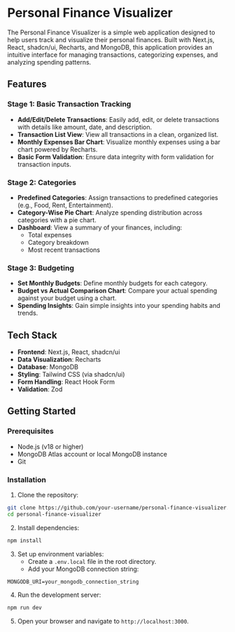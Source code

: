 # Personal Finance Visualizer

The Personal Finance Visualizer is a simple web application designed to help users track and visualize their personal finances. Built with Next.js, React, shadcn/ui, Recharts, and MongoDB, this application provides an intuitive interface for managing transactions, categorizing expenses, and analyzing spending patterns.

## Features

### Stage 1: Basic Transaction Tracking
- **Add/Edit/Delete Transactions**: Easily add, edit, or delete transactions with details like amount, date, and description.
- **Transaction List View**: View all transactions in a clean, organized list.
- **Monthly Expenses Bar Chart**: Visualize monthly expenses using a bar chart powered by Recharts.
- **Basic Form Validation**: Ensure data integrity with form validation for transaction inputs.

### Stage 2: Categories
- **Predefined Categories**: Assign transactions to predefined categories (e.g., Food, Rent, Entertainment).
- **Category-Wise Pie Chart**: Analyze spending distribution across categories with a pie chart.
- **Dashboard**: View a summary of your finances, including:
  - Total expenses
  - Category breakdown
  - Most recent transactions

### Stage 3: Budgeting
- **Set Monthly Budgets**: Define monthly budgets for each category.
- **Budget vs Actual Comparison Chart**: Compare your actual spending against your budget using a chart.
- **Spending Insights**: Gain simple insights into your spending habits and trends.

## Tech Stack

- **Frontend**: Next.js, React, shadcn/ui
- **Data Visualization**: Recharts
- **Database**: MongoDB
- **Styling**: Tailwind CSS (via shadcn/ui)
- **Form Handling**: React Hook Form
- **Validation**: Zod

## Getting Started

### Prerequisites
- Node.js (v18 or higher)
- MongoDB Atlas account or local MongoDB instance
- Git

### Installation

1. Clone the repository:
```bash
git clone https://github.com/your-username/personal-finance-visualizer.git
cd personal-finance-visualizer
```

2. Install dependencies:
```bash
npm install
```

3. Set up environment variables:
   - Create a `.env.local` file in the root directory.
   - Add your MongoDB connection string:
```
MONGODB_URI=your_mongodb_connection_string
```

4. Run the development server:
```bash
npm run dev
```

5. Open your browser and navigate to `http://localhost:3000`.
